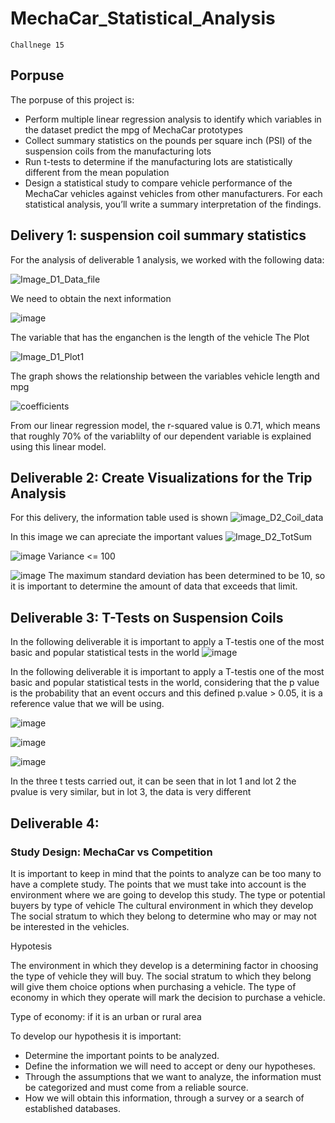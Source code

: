 # MechaCar_Statistical_Analysis
    Challnege 15

## Porpuse

The porpuse of this project is:

- Perform multiple linear regression analysis to identify which variables in the dataset predict the mpg of MechaCar prototypes
- Collect summary statistics on the pounds per square inch (PSI) of the suspension coils from the manufacturing lots
- Run t-tests to determine if the manufacturing lots are statistically different from the mean population
- Design a statistical study to compare vehicle performance of the MechaCar vehicles against vehicles from other manufacturers. For each statistical analysis, you’ll write a summary interpretation of the findings.


## Delivery 1: suspension coil summary statistics

For the analysis of deliverable 1 analysis, we worked with the following data:

![Image_D1_Data_file](https://user-images.githubusercontent.com/96089967/163738505-506f1b45-530c-48c7-a68e-8fb8c0ab15fe.png)

We need to obtain the next information 

![image](https://user-images.githubusercontent.com/96089967/163738770-6db51560-8e10-4154-85bb-c73a4cc1d40c.png)

The variable that has the enganchen is the length of the vehicle
The Plot

![Image_D1_Plot1](https://user-images.githubusercontent.com/96089967/163738794-b95659c4-8c3a-4c19-adc1-3840fb52feb4.png)

The graph shows the relationship between the variables vehicle length and mpg

![coefficients](https://user-images.githubusercontent.com/96089967/163746301-b6b50ae0-8e41-461f-9a88-a83caaf4cee2.png)

From our linear regression model, the r-squared value is 0.71, which means that roughly 70% of the variablilty of our dependent variable is explained using this linear model.


## Deliverable 2: Create Visualizations for the Trip Analysis

For this delivery, the information table used is shown
![image_D2_Coil_data](https://user-images.githubusercontent.com/96089967/163749263-a715dc9a-a4be-4a74-8536-4f6f61720b1d.png)


In this image we can apreciate the important values
![Image_D2_TotSum](https://user-images.githubusercontent.com/96089967/163748441-d349f7e2-185a-4155-9d52-37951e30f0cd.png)


![image](https://user-images.githubusercontent.com/96089967/163748719-f6ea0996-24a2-4775-92b4-e9590e9cdc51.png)
Variance <= 100

![image](https://user-images.githubusercontent.com/96089967/163749673-3a45bc5e-f364-4838-a46b-529eda81b268.png)
The maximum standard deviation has been determined to be 10, so it is important to determine the amount of data that exceeds that limit.

## Deliverable 3: T-Tests on Suspension Coils

In the following deliverable it is important to apply a T-testis one of the most basic and popular statistical tests in the world
![image](https://user-images.githubusercontent.com/96089967/163750450-50cbb60d-8cae-4222-88d5-29ebd0d58451.png)

In the following deliverable it is important to apply a T-testis one of the most basic and popular statistical tests in the world, considering that the p value is the probability that an event occurs and this defined p.value > 0.05, it is a reference value that we will be using.

![image](https://user-images.githubusercontent.com/96089967/163752380-4e021514-060f-4d73-a892-dd60681e8192.png)


![image](https://user-images.githubusercontent.com/96089967/163752440-dad533a9-1f48-4dc1-b102-e1b6da4fa377.png)


![image](https://user-images.githubusercontent.com/96089967/163752486-4a26d035-b25e-4ab9-b37d-744e80d9567d.png)

In the three t tests carried out, it can be seen that in lot 1 and lot 2 the pvalue is very similar, but in lot 3, the data is very different


## Deliverable 4:
### Study Design: MechaCar vs Competition

It is important to keep in mind that the points to analyze can be too many to have a complete study.
The points that we must take into account is the environment where we are going to develop this study.
The type or potential buyers by type of vehicle
The cultural environment in which they develop
The social stratum to which they belong to determine who may or may not be interested in the vehicles.

Hypotesis

The environment in which they develop is a determining factor in choosing the type of vehicle they will buy.
The social stratum to which they belong will give them choice options when purchasing a vehicle.
The type of economy in which they operate will mark the decision to purchase a vehicle.

Type of economy: if it is an urban or rural area


To develop our hypothesis it is important:
* Determine the important points to be analyzed.
* Define the information we will need to accept or deny our hypotheses.
* Through the assumptions that we want to analyze, the information must be categorized and must come from a reliable source.
* How we will obtain this information, through a survey or a search of established databases.





